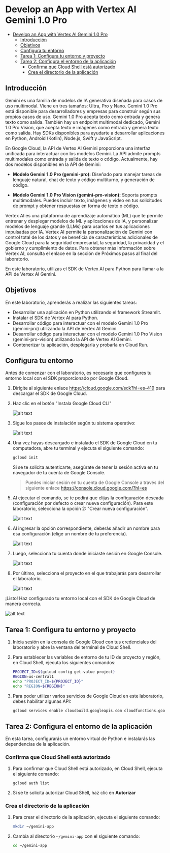 # Develop an App with Vertex AI Gemini 1.0 Pro

- [Develop an App with Vertex AI Gemini 1.0 Pro](#develop-an-app-with-vertex-ai-gemini-10-pro)
  - [Introducción](#introducción)
  - [Objetivos](#objetivos)
  - [Configura tu entorno](#configura-tu-entorno)
  - [Tarea 1: Configura tu entorno y proyecto](#tarea-1-configura-tu-entorno-y-proyecto)
  - [Tarea 2: Configura el entorno de la aplicación](#tarea-2-configura-el-entorno-de-la-aplicación)
    - [Confirma que Cloud Shell está autorizado](#confirma-que-cloud-shell-está-autorizado)
    - [Crea el directorio de la aplicación](#crea-el-directorio-de-la-aplicación)
  
## Introducción

Gemini es una familia de modelos de IA generativa diseñada para casos de uso multimodal. Viene en tres tamaños: Ultra, Pro y Nano. Gemini 1.0 Pro está disponible para desarrolladores y empresas para construir según sus propios casos de uso. Gemini 1.0 Pro acepta texto como entrada y genera texto como salida. También hay un endpoint multimodal dedicado, Gemini 1.0 Pro Vision, que acepta texto e imágenes como entrada y genera texto como salida. Hay SDKs disponibles para ayudarte a desarrollar aplicaciones en Python, Android (Kotlin), Node.js, Swift y JavaScript.

En Google Cloud, la API de Vertex AI Gemini proporciona una interfaz unificada para interactuar con los modelos Gemini. La API admite prompts multimodales como entrada y salida de texto o código. Actualmente, hay dos modelos disponibles en la API de Gemini:

- **Modelo Gemini 1.0 Pro (gemini-pro):** Diseñado para manejar tareas de lenguaje natural, chat de texto y código multiturno, y generación de código.

- **Modelo Gemini 1.0 Pro Vision (gemini-pro-vision):** Soporta prompts multimodales. Puedes incluir texto, imágenes y video en tus solicitudes de prompt y obtener respuestas en forma de texto o código.

Vertex AI es una plataforma de aprendizaje automático (ML) que te permite entrenar y desplegar modelos de ML y aplicaciones de IA, y personalizar modelos de lenguaje grande (LLMs) para usarlos en tus aplicaciones impulsadas por IA. Vertex AI permite la personalización de Gemini con control total de los datos y se beneficia de características adicionales de Google Cloud para la seguridad empresarial, la seguridad, la privacidad y el gobierno y cumplimiento de datos. Para obtener más información sobre Vertex AI, consulta el enlace en la sección de Próximos pasos al final del laboratorio.

En este laboratorio, utilizas el SDK de Vertex AI para Python para llamar a la API de Vertex AI Gemini.

## Objetivos

En este laboratorio, aprenderás a realizar las siguientes tareas:

- Desarrollar una aplicación en Python utilizando el framework Streamlit.
- Instalar el SDK de Vertex AI para Python.
- Desarrollar código para interactuar con el modelo Gemini 1.0 Pro (gemini-pro) utilizando la API de Vertex AI Gemini.
- Desarrollar código para interactuar con el modelo Gemini 1.0 Pro Vision (gemini-pro-vision) utilizando la API de Vertex AI Gemini.
- Contenerizar tu aplicación, desplegarla y probarla en Cloud Run.

## Configura tu entorno

Antes de comenzar con el laboratorio, es necesario que configures tu entorno local con el SDK proporcionado por Google Cloud.

1. Dirigite al siguiente enlace <https://cloud.google.com/sdk?hl=es-419> para descargar el SDK de Google Cloud.

2. Haz clic en el botón "Instala Google Cloud CLI"

    ![alt text](<img/1.png>)

3. Sigue los pasos de instalación según tu sistema operativo:

    ![alt text](<img/2.png>)

4. Una vez hayas descargado e instalado el SDK de Google Cloud en tu computadora, abre tu terminal y ejecuta el siguiente comando:

    ```bash
    gcloud init
    ```

    Si se te solicita autenticarte, asegúrate de tener la sesión activa en tu navegador de tu cuenta de Google Console.

    > Puedes iniciar sesión en tu cuenta de Google Console a través del siguiente enlace <https://console.cloud.google.com/?hl=es>

5. Al ejecutar el comando, se te pedirá que elijas la configuración deseada (configuración por defecto o crear nueva configuración). Para este laboratorio, selecciona la opción 2: "Crear nueva configuración".

    ![alt text](<img/3.png>)

6. Al ingresar la opción correspondiente, deberás añadir un nombre para esa configuración (elige un nombre de tu preferencia).

    ![alt text](<img/4.png>)

7. Luego, selecciona tu cuenta donde iniciaste sesión en Google Console.

    ![alt text](<img/5.png>)

8. Por último, selecciona el proyecto en el que trabajarás para desarrollar el laboratorio.

    ![alt text](<img/6.png>)

¡Listo! Haz configurado tu entorno local con el SDK de Google Cloud de manera correcta.

![alt text](<img/7.png>)

## Tarea 1: Configura tu entorno y proyecto

1. Inicia sesión en la consola de Google Cloud con tus credenciales del laboratorio y abre la ventana del terminal de Cloud Shell.

2. Para establecer las variables de entorno de tu ID de proyecto y región, en Cloud Shell, ejecuta los siguientes comandos:

    ```bash
    PROJECT_ID=$(gcloud config get-value project)
    REGION=us-central1
    echo "PROJECT_ID=${PROJECT_ID}"
    echo "REGION=${REGION}"
    ```

3. Para poder utilizar varios servicios de Google Cloud en este laboratorio, debes habilitar algunas API:

    ```bash
    gcloud services enable cloudbuild.googleapis.com cloudfunctions.googleapis.com run.googleapis.com logging.googleapis.com storage-component.googleapis.com aiplatform.googleapis.com
    ```

## Tarea 2: Configura el entorno de la aplicación

En esta tarea, configurarás un entorno virtual de Python e instalarás las dependencias de la aplicación.

### Confirma que Cloud Shell está autorizado

1. Para confirmar que Cloud Shell está autorizado, en Cloud Shell, ejecuta el siguiente comando:

    ```bash
    gcloud auth list
    ```

2. Si se te solicita autorizar Cloud Shell, haz clic en **Autorizar**

### Crea el directorio de la aplicación

1. Para crear el directorio de la aplicación, ejecuta el siguiente comando:

    ```bash
    mkdir ~/gemini-app
    ```

2. Cambia al directorio `~/gemini-app` con el siguiente comando:

    ```bash
    cd ~/gemini-app
    ```
